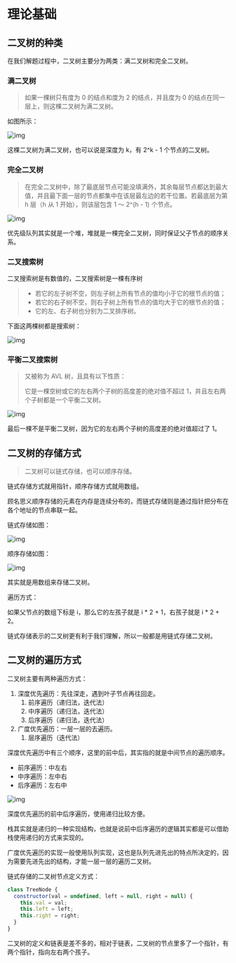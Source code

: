 # 理论基础

## 二叉树的种类

在我们解题过程中，二叉树主要分为两类：满二叉树和完全二叉树。

### 满二叉树

>   如果一棵树只有度为 0 的结点和度为 2 的结点，并且度为 0 的结点在同一层上，则这棵二叉树为满二叉树。

如图所示：

![img](https://qiniucloud.qishilong.space/images/20200806185805576.png)

这棵二叉树为满二叉树，也可以说是深度为 k，有 2^k - 1 个节点的二叉树。

### 完全二叉树

>   在完全二叉树中，除了最底层节点可能没填满外，其余每层节点都达到最大值，并且最下面一层的节点都集中在该层最左边的若干位置。若最底层为第 h 层（h 从 1 开始），则该层包含 1 ～ 2^(h - 1) 个节点。

![img](https://qiniucloud.qishilong.space/images/20200920221638903.png)

优先级队列其实就是一个堆，堆就是一棵完全二叉树，同时保证父子节点的顺序关系。

### 二叉搜索树

二叉搜索树是有数值的，二叉搜索树是一棵有序树

>   -   若它的左子树不空，则左子树上所有节点的值均小于它的根节点的值；
>   -   若它的右子树不空，则右子树上所有节点的值均大于它的根节点的值；
>   -   它的左、右子树也分别为二叉排序树。

下面这两棵树都是搜索树：

![img](https://qiniucloud.qishilong.space/images/20200806190304693.png)

### 平衡二叉搜索树

>   又被称为 AVL 树，且具有以下性质：
>
>   它是一棵空树或它的左右两个子树的高度差的绝对值不超过 1，并且左右两个子树都是一个平衡二叉树。

![img](https://qiniucloud.qishilong.space/images/20200806190511967.png)

最后一棵不是平衡二叉树，因为它的左右两个子树的高度差的绝对值超过了 1。

## 二叉树的存储方式

>   二叉树可以链式存储，也可以顺序存储。

链式存储方式就用指针，顺序存储方式就用数组。

顾名思义顺序存储的元素在内存是连续分布的，而链式存储则是通过指针把分布在各个地址的节点串联一起。

链式存储如图：

![img](https://qiniucloud.qishilong.space/images/2020092019554618.png)

顺序存储如图：

![img](https://qiniucloud.qishilong.space/images/20200920200429452.png)

其实就是用数组来存储二叉树。

遍历方式：

如果父节点的数组下标是 i，那么它的左孩子就是 i * 2 + 1，右孩子就是 i * 2 + 2。

链式存储表示的二叉树更有利于我们理解，所以一般都是用链式存储二叉树。

## 二叉树的遍历方式

二叉树主要有两种遍历方式：

1.   深度优先遍历：先往深走，遇到叶子节点再往回走。
     1.   前序遍历（递归法，迭代法）
     2.   中序遍历（递归法，迭代法）
     3.   后序遍历（递归法，迭代法）
2.   广度优先遍历：一层一层的去遍历。
     1.   层序遍历（迭代法）

深度优先遍历中有三个顺序，这里的前中后，其实指的就是中间节点的遍历顺序。

-   前序遍历：中左右
-   中序遍历：左中右
-   后序遍历：左右中

![img](https://qiniucloud.qishilong.space/images/20200806191109896.png)

深度优先遍历的前中后序遍历，使用递归比较方便。

栈其实就是递归的一种实现结构，也就是说前中后序遍历的逻辑其实都是可以借助栈使用递归的方式来实现的。

广度优先遍历的实现一般使用队列实现，这也是队列先进先出的特点所决定的，因为需要先进先出的结构，才能一层一层的遍历二叉树。

链式存储的二叉树节点定义方式：

```js
class TreeNode {
  constructor(val = undefined, left = null, right = null) {
    this.val = val;
    this.left = left;
    this.right = right;
  }
}
```

二叉树的定义和链表是差不多的，相对于链表，二叉树的节点里多了一个指针，有两个指针，指向左右两个孩子。